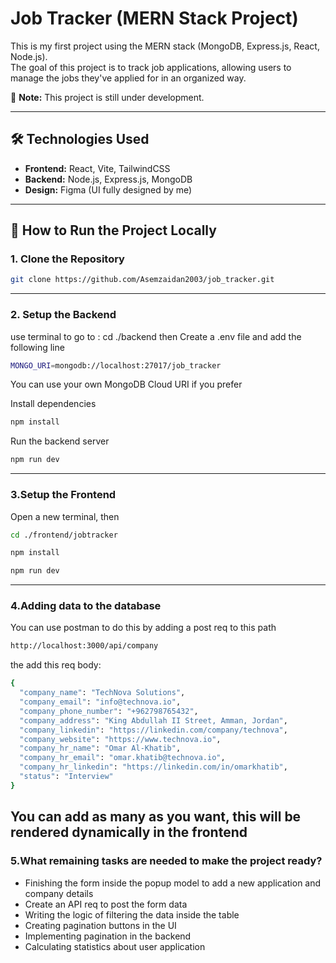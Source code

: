 # Job Tracker (MERN Stack Project)

This is my first project using the MERN stack (MongoDB, Express.js, React, Node.js).  
The goal of this project is to track job applications, allowing users to manage the jobs they've applied for in an organized way.

🚧 **Note:** This project is still under development.

---

## 🛠 Technologies Used

- **Frontend:** React, Vite, TailwindCSS
- **Backend:** Node.js, Express.js, MongoDB
- **Design:** Figma (UI fully designed by me)

---

## 🚀 How to Run the Project Locally

### 1. Clone the Repository

```bash
git clone https://github.com/Asemzaidan2003/job_tracker.git
```
---
### 2. Setup the Backend
use terminal to go to : cd ./backend
then Create a .env file and add the following line
```bash
MONGO_URI=mongodb://localhost:27017/job_tracker
```
You can use your own MongoDB Cloud URI if you prefer

Install dependencies
```bash
npm install
```
Run the backend server
```bash
npm run dev
```

---
### 3.Setup the Frontend
Open a new terminal, then
```bash
cd ./frontend/jobtracker
```
```bash
npm install
```
```bash
npm run dev
```
---
### 4.Adding data to the database
You can use postman to do this by adding a post req to this path

```bash
http://localhost:3000/api/company
```
the add this req body:
```bash
{
  "company_name": "TechNova Solutions",
  "company_email": "info@technova.io",
  "company_phone_number": "+962798765432",
  "company_address": "King Abdullah II Street, Amman, Jordan",
  "company_linkedin": "https://linkedin.com/company/technova",
  "company_website": "https://www.technova.io",
  "company_hr_name": "Omar Al-Khatib",
  "company_hr_email": "omar.khatib@technova.io",
  "company_hr_linkedin": "https://linkedin.com/in/omarkhatib",
  "status": "Interview"
}
```
You can add as many as you want, this will be rendered dynamically in the frontend
---
### 5.What remaining tasks are needed to make the project ready?
- Finishing the form inside the popup model to add a new application and company details  
- Create an API req to post the form data 
- Writing the logic of filtering the data inside the table
- Creating pagination buttons in the UI
- Implementing pagination in the backend
- Calculating statistics about user application  
